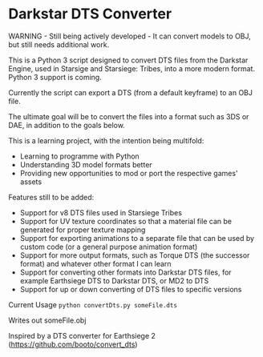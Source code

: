 # Darkstar DTS Converter

WARNING - Still being actively developed - It can convert models to OBJ, but still needs additional work.

This is a Python 3 script designed to convert DTS files from the Darkstar Engine, used in Starsige and Starsiege: Tribes, into a more modern format. Python 3 support is coming.

Currently the script can export a DTS (from a default keyframe) to an OBJ file.

The ultimate goal will be to convert the files into a format such as 3DS or DAE, in addition to the goals below.

This is a learning project, with the intention being multifold:
* Learning to programme with Python
* Understanding 3D model formats better
* Providing new opportunities to mod or port the respective games' assets

Features still to be added:
* Support for v8 DTS files used in Starsiege Tribes
* Support for UV texture coordinates so that a material file can be generated for proper texture mapping
* Support for exporting animations to a separate file that can be used by custom code (or a general purpose animation format)
* Support for more output formats, such as Torque DTS (the successor format) and whatever other format I can learn
* Support for converting other formats into Darkstar DTS files, for example Earthsiege DTS to Darkstar DTS, or MD2 to DTS
* Support for up or down converting of DTS files to specific versions


Current Usage
  `python convertDts.py someFile.dts`

Writes out someFile.obj

Inspired by a DTS converter for Earthsiege 2 (https://github.com/booto/convert_dts)